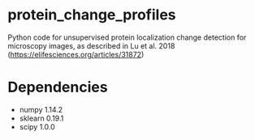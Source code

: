 # protein_change_profiles
Python code for unsupervised protein localization change detection for microscopy images, as described in Lu et al. 2018 (https://elifesciences.org/articles/31872)

# Dependencies #
- numpy 1.14.2
- sklearn 0.19.1
- scipy 1.0.0

